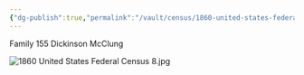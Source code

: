 ```yaml
---
{"dg-publish":true,"permalink":"/vault/census/1860-united-states-federal-census-8/","tags":["Dickinson-Carpenter-McClung","Sarah-Evans"]}
---
```


Family 155
Dickinson McClung

![1860 United States Federal Census 8.jpg](/img/user/assets/1860%20United%20States%20Federal%20Census%208.jpg)